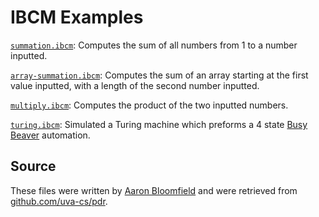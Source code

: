 # IBCM Examples

[`summation.ibcm`](summation.ibcm): Computes the sum of all numbers from 1 to a number inputted.

[`array-summation.ibcm`](array-summation.ibcm): Computes the sum of an array starting at the first value inputted, with a length of the second number inputted.

[`multiply.ibcm`](multiply.ibcm): Computes the product of the two inputted numbers.

[`turing.ibcm`](turing.ibcm): Simulated a Turing machine which preforms a 4 state [Busy Beaver](https://en.wikipedia.org/wiki/Busy_beaver) automation.


## Source
These files were written by [Aaron Bloomfield](https://github.com/aaronbloomfield) and were retrieved from [github.com/uva-cs/pdr](https://github.com/uva-cs/pdr/tree/master/ibcm).
